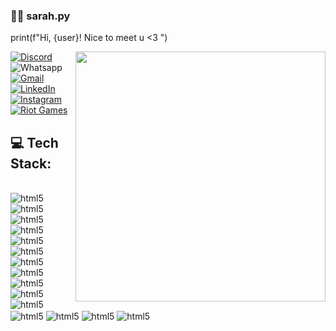 
### 🙋‍♀️ sarah.py

print(f"Hi, {user}! Nice to meet u <3 ")

<img src="https://media.istockphoto.com/id/1557462871/vector/isometric-concept-of-workplace-with-laptop-phone-coffee-and-office-equipment-computer-with.jpg?s=612x612&w=0&k=20&c=zpFzKyMHMYxoqL0qSmSJAog-oo0Jt9boWOkguj5ZRIk=" width="400px" align="right" style="max-width: 100%;"/>


[![Discord](https://img.shields.io/badge/Discord-7289DA?style=for-the-badge&logo=discord&logoColor=white)](https://www.canva.com/design/DAGLB3xFw2w/RlLp0BfJLr5vGoWnLkMfUw/edit?utm_content=DAGLB3xFw2w&utm_campaign=designshare&utm_medium=link2&utm_source=sharebutton)
![Whatsapp](https://img.shields.io/badge/WhatsApp-25D366?style=for-the-badge&logo=whatsapp&logoColor=white&link=https://api.whatsapp.com/send/?phone=5511932143053&text&type=phone_number&app_absent=0)
[![Gmail](https://img.shields.io/badge/Gmail-D14836?style=for-the-badge&logo=gmail&logoColor=white)](mailto:sarahhcecim@gmail.com)
[![LinkedIn](https://img.shields.io/badge/LinkedIn-0077B5?style=for-the-badge&logo=linkedin&logoColor=white)](https://www.linkedin.com/in/sarahcecim/)
[![Instagram](https://img.shields.io/badge/Instagram-E4405F?style=for-the-badge&logo=instagram&logoColor=white)](https://www.instagram.com/)
[![Riot Games](https://img.shields.io/badge/Riot_Games-000?style=for-the-badge&logo=riotgames&logoColor=white)](https://www.canva.com/design/DAGLB3xFw2w/RlLp0BfJLr5vGoWnLkMfUw/edit?utm_content=DAGLB3xFw2w&utm_campaign=designshare&utm_medium=link2&utm_source=sharebutton)

## 💻 Tech Stack:

<div style="display: inline_block"><br/>
<img align= "center" alt="html5" src="https://img.shields.io/badge/java-%23ED8B00.svg?style=for-the-badge&logo=openjdk&logoColor=white">
<img align= "center" alt="html5" src="https://img.shields.io/badge/spring-%236DB33F.svg?style=for-the-badge&logo=spring&logoColor=white">
<img align= "center" alt="html5" src="https://img.shields.io/badge/mysql-4479A1.svg?style=for-the-badge&logo=mysql&logoColor=white">
<img align= "center" alt="html5" src="https://img.shields.io/badge/MariaDB-003545?style=for-the-badge&logo=mariadb&logoColor=white">
<img align= "center" alt="html5" src="https://img.shields.io/badge/python-3670A0?style=for-the-badge&logo=python&logoColor=ffdd54">
<img align= "center" alt="html5" src="https://img.shields.io/badge/HTML5-E34F26?style=for-the-badge&logo=html5&logoColor=white">
<img align= "center" alt="html5" src="https://img.shields.io/badge/CSS3-1572B6?style=for-the-badge&logo=css3&logoColor=white">
<img align= "center" alt="html5" src="https://img.shields.io/badge/JavaScript-323330?style=for-the-badge&logo=javascript&logoColor=F7DF1E">
<img align= "center" alt="html5" src="https://img.shields.io/badge/nestjs-%23E0234E.svg?style=for-the-badge&logo=nestjs&logoColor=white">
<img align= "center" alt="html5" src="https://img.shields.io/badge/Linux-FCC624?style=for-the-badge&logo=linux&logoColor=black">
<img align= "center" alt="html5" src="https://img.shields.io/badge/Windows-0078D6?style=for-the-badge&logo=windows&logoColor=white">
<img align= "center" alt="html5" src="https://img.shields.io/badge/lua-%232C2D72.svg?style=for-the-badge&logo=lua&logoColor=white"> 
<img align= "center" alt="html5" src="https://img.shields.io/badge/Figma-F24E1E?style=for-the-badge&logo=figma&logoColor=white">
<img align= "center" alt="html5" src="https://img.shields.io/badge/Adobe%20Illustrator-FF9A00?style=for-the-badge&logo=adobe%20illustrator&logoColor=white">
<img align= "center" alt="html5" src="https://img.shields.io/badge/adobe%20photoshop-%2331A8FF.svg?style=for-the-badge&logo=adobe%20photoshop&logoColor=white">

</div>
	






#### 
